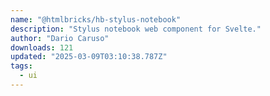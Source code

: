```yaml
---
name: "@htmlbricks/hb-stylus-notebook"
description: "Stylus notebook web component for Svelte."
author: "Dario Caruso"
downloads: 121
updated: "2025-03-09T03:10:38.787Z"
tags: 
  - ui
---
```

